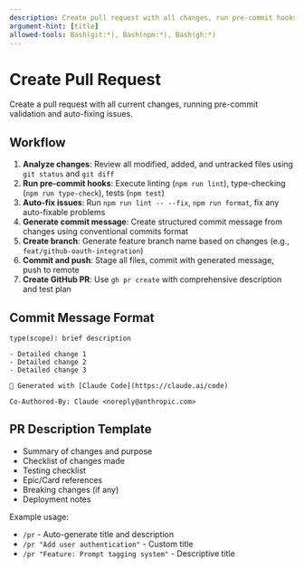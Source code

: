 ```yaml
---
description: Create pull request with all changes, run pre-commit hooks
argument-hint: [title]
allowed-tools: Bash(git:*), Bash(npm:*), Bash(gh:*)
---
```


# Create Pull Request

Create a pull request with all current changes, running pre-commit validation and auto-fixing issues.

## Workflow

1. **Analyze changes**: Review all modified, added, and untracked files using `git status` and `git diff`
2. **Run pre-commit hooks**: Execute linting (`npm run lint`), type-checking (`npm run type-check`), tests (`npm test`)
3. **Auto-fix issues**: Run `npm run lint -- --fix`, `npm run format`, fix any auto-fixable problems
4. **Generate commit message**: Create structured commit message from changes using conventional commits format
5. **Create branch**: Generate feature branch name based on changes (e.g., `feat/github-oauth-integration`)
6. **Commit and push**: Stage all files, commit with generated message, push to remote
7. **Create GitHub PR**: Use `gh pr create` with comprehensive description and test plan

## Commit Message Format

```
type(scope): brief description

- Detailed change 1
- Detailed change 2
- Detailed change 3

🤖 Generated with [Claude Code](https://claude.ai/code)

Co-Authored-By: Claude <noreply@anthropic.com>
```

## PR Description Template

- Summary of changes and purpose
- Checklist of changes made
- Testing checklist
- Epic/Card references
- Breaking changes (if any)
- Deployment notes

Example usage:
- `/pr` - Auto-generate title and description
- `/pr "Add user authentication"` - Custom title
- `/pr "Feature: Prompt tagging system"` - Descriptive title